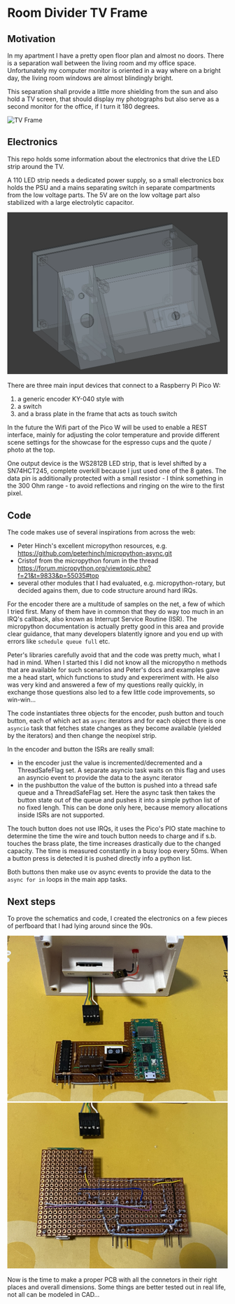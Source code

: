 # Room Divider TV Frame

## Motivation

In my apartment I have a pretty open floor plan and almost no doors. There
is a separation wall between the living room and my office space.
Unfortunately my computer monitor is oriented in a way where on a bright
day, the living room windows are almost blindingly bright.

This separation shall provide a little more shielding from the sun and also
hold a TV screen, that should display my photographs but also serve as a
second monitor for the office, if I turn it 180 degrees.

![TV Frame](https://raw.githubusercontent.com/michaelrommel/tvframe/main/assets/tvframe.jpg)

## Electronics

This repo holds some information about the electronics that drive the LED
strip around the TV.

A 110 LED strip needs a dedicated power supply, so a small electronics box
holds the PSU and a mains separating switch in separate compartments from
the low voltage parts. The 5V are on the low voltage part also stabilized
with a large electrolytic capacitor.

![Electronics Box Frame](https://raw.githubusercontent.com/michaelrommel/tvframe/main/assets/box.png)

There are three main input devices that connect to a Raspberry Pi Pico W:

1. a generic encoder KY-040 style with
2. a switch 
3. and a brass plate in the frame that acts as touch switch

In the future the Wifi part of the Pico W will be used to enable a REST
interface, mainly for adjusting the color temperature and provide different
scene settings for the showcase for the espresso cups and the quote / photo
at the top.

One output device is the WS2812B LED strip, that is level shifted by a
SN74HCT245, complete overkill because I just used one of the 8 gates. The
data pin is additionally protected with a small resistor - I think something
in the 300 Ohm range - to avoid reflections and ringing on the wire to the
first pixel.


## Code

The code makes use of several inspirations from across the web:

- Peter Hinch's excellent micropython resources, e.g. https://github.com/peterhinch/micropython-async.git
- Cristof from the micropython forum in the thread https://forum.micropython.org/viewtopic.php?f=21&t=9833&p=55035#top
- several other modules that I had evaluated, e.g. micropython-rotary, but
  decided agains them, due to code structure around hard IRQs.

For the encoder there are a multitude of samples on the net, a few of which
I tried first. Many of them have in common that they do way too much in an
IRQ's callback, also known as Interrupt Service Routine (ISR). The
micropython documentation is actually pretty good in this area and provide
clear guidance, that many developers blatently ignore and you end up with
errors like `schedule queue full` etc.

Peter's libraries carefully avoid that and the code was pretty much, what I
had in mind. When I started this I did not know all the micropytho
n methods
that are available for such scenarios and Peter's docs and examples gave me
a head start, which functions to study and expereriment with. He also was
very kind and answered a few of my questions really quickly, in exchange
those questions also led to a few little code improvements, so win-win...

The code instantiates three objects for the encoder, push button and touch
button, each of which act as `async` iterators and for each object there is
one `asyncio` task that fetches state changes as they become available
(yielded by the iterators) and then change the neopixel strip.

In the encoder and button the ISRs are really small:

- in the encoder just the value is incremented/decremented and a
  ThreadSafeFlag set. A separate asyncio task waits on this flag and uses
  an asyncio event to provide the data to the async iterator
- in the pushbutton the value of the button is pushed into a thread safe
  queue and a ThreadSafeFlag set. Here the async task then takes the button
  state out of the queue and pushes it into a simple python list of no
  fixed lengh. This can be done only here, because memory allocations
  inside ISRs are not supported.

The touch button does not use IRQs, it uses the Pico's PIO state machine to
determine the time the wire and touch button needs to charge and if s.b.
touches the brass plate, the time increases drastically due to the changed
capacity. The time is measured constantly in a busy loop every 50ms. When a
button press is detected it is pushed directly info a python list.

Both buttons then make use ov async events to provide the data to the
`async for in` loops in the main app tasks.

## Next steps

To prove the schematics and code, I created the electronics on a few pieces
of perfboard that I had lying around since the 90s.


![TV Frame](https://raw.githubusercontent.com/michaelrommel/tvframe/main/assets/perfboard_front.jpg)
![TV Frame](https://raw.githubusercontent.com/michaelrommel/tvframe/main/assets/perfboard_back.jpg)

Now is the time to make a proper PCB with all the connetors in their right
places and overall dimensions. Some things are better tested out in real
life, not all can be modeled in CAD...

